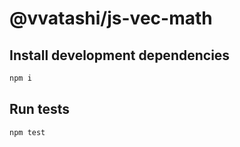 # @vvatashi/js-vec-math

## Install development dependencies

```sh
npm i
```

## Run tests

```sh
npm test
```
